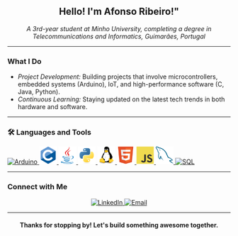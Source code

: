 <h2 align="center">Hello! I'm Afonso Ribeiro!"</h2>

<p align="center">
  <em>A 3rd-year student at Minho University, completing a degree in Telecommunications and Informatics, Guimarães, Portugal</em>
</p>

---

### What I Do
- *Project Development:* Building projects that involve microcontrollers, embedded systems (Arduino), IoT, and high-performance software (C, Java, Python).
- *Continuous Learning:* Staying updated on the latest tech trends in both hardware and software.
  
---

### 🛠 Languages and Tools
<p align="left">
  <a href="https://www.arduino.cc/" target="_blank" rel="noreferrer">
    <img src="https://cdn.worldvectorlogo.com/logos/arduino-1.svg" alt="Arduino" width="40" height="40"/>
  </a>
  <a href="https://www.cprogramming.com/" target="_blank" rel="noreferrer">
    <img src="https://raw.githubusercontent.com/devicons/devicon/master/icons/c/c-original.svg" alt="C" width="40" height="40"/>
  </a>
  <a href="https://www.java.com" target="_blank" rel="noreferrer">
    <img src="https://raw.githubusercontent.com/devicons/devicon/master/icons/java/java-original.svg" alt="Java" width="40" height="40"/>
  </a>
  <a href="https://www.python.org" target="_blank" rel="noreferrer">
    <img src="https://raw.githubusercontent.com/devicons/devicon/master/icons/python/python-original.svg" alt="Python" width="40" height="40"/>
  </a>
  <a href="https://www.linux.org/" target="_blank" rel="noreferrer">
    <img src="https://raw.githubusercontent.com/devicons/devicon/master/icons/linux/linux-original.svg" alt="Linux" width="40" height="40"/>
  </a>
  <a href="https://developer.mozilla.org/en-US/docs/Web/HTML" target="_blank" rel="noreferrer">
    <img src="https://raw.githubusercontent.com/devicons/devicon/master/icons/html5/html5-original.svg" alt="HTML5" width="40" height="40"/>
  </a>
  <a href="https://developer.mozilla.org/en-US/docs/Web/JavaScript" target="_blank" rel="noreferrer">
    <img src="https://raw.githubusercontent.com/devicons/devicon/master/icons/javascript/javascript-original.svg" alt="JavaScript" width="40" height="40"/>
  </a>
  <a href="https://www.mysql.com/" target="_blank" rel="noreferrer">
    <img src="https://raw.githubusercontent.com/devicons/devicon/master/icons/mysql/mysql-original.svg" alt="MySQL" width="40" height="40"/>
  </a>
  <a href="https://en.wikipedia.org/wiki/SQL" target="_blank" rel="noreferrer">
    <img src="https://cdn-icons-png.flaticon.com/512/4492/4492311.png" alt="SQL" width="40" height="40"/>
  </a>

</p>

---

### Connect with Me
<p align="center">
  <a href="https://www.linkedin.com/in/afonsoRibeiro08" target="_blank" rel="noreferrer">
    <img src="https://cdn-icons-png.flaticon.com/512/174/174857.png" alt="LinkedIn" width="40" height="40"/>
  </a>
  <a href="mailto:afonsoribeiro004ms@gmail.com" target="_blank" rel="noreferrer">
    <img src="https://cdn-icons-png.flaticon.com/512/732/732200.png" alt="Email" width="40" height="40"/>
  </a>
</p>

---

<h4 align="center">
  Thanks for stopping by! Let's build something awesome together.
</h4>
